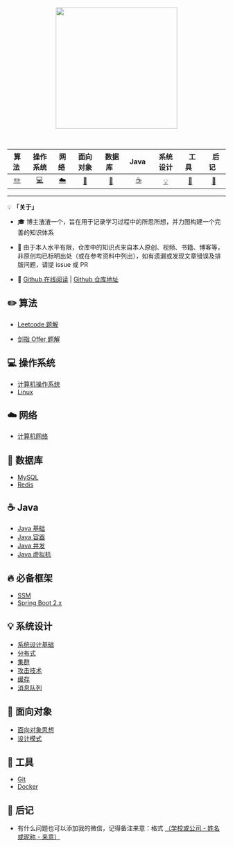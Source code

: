 <br>

<p align="center">
    <img width="280px" src="https://gitee.com/kuangtf/blogImage/raw/master/img/title.jpg" >
</p>



<br>


| 算法&nbsp; | 操作系统 | 网络&nbsp;|面向对象| &nbsp;数据库&nbsp;&nbsp;|&nbsp;Java&nbsp;&nbsp;|系统设计| &nbsp;&nbsp;工具&nbsp;&nbsp; | &nbsp;&nbsp;后记&nbsp;&nbsp; |
| :---: | :----: | :---: | :----: | :----: | :----: | :----: | :----: | :----: |
| [:pencil2:](#pencil2-算法) | [:computer:](#computer-操作系统) | [:cloud:](#cloud-网络) | [:art:](#art-面向对象) | [:floppy_disk:](#floppy_disk-数据库) |[:coffee:](#coffee-java)| [:bulb:](#bulb-系统设计) |[:wrench:](#wrench-工具)|[:memo:](#memo-后记)|

</div>

---

💡 **「关于」**

- 🎓 博主渣渣一个，旨在用于记录学习过程中的所思所想，并力图构建一个完善的知识体系

- 🙏 由于本人水平有限，仓库中的知识点来自本人原创、视频、书籍、博客等，非原创均已标明出处（或在参考资料中列出），如有遗漏或发现文章错误及排版问题，请提 issue 或 PR

- 🔮 [Github 在线阅读](https://kuangtf.github.io/Blogs/#/README.md) | [Github 仓库地址](https://github.com/kuangtf/Blogs)

## :pencil2: 算法

- [Leetcode 题解](https://leetcode-cn.com/u/kuangtf/)

- [剑指 Offer 题解](https://leetcode-cn.com/problemset/lcof/)

## :computer: 操作系统

- [计算机操作系统](https://blog.csdn.net/weixin_46156200/category_10741956.html?spm=1001.2014.3001.5482)
- [Linux]()

## :cloud: 网络 

- [计算机网络](https://blog.csdn.net/weixin_46156200/category_10731223.html?spm=1001.2014.3001.5482)

## :floppy_disk: 数据库

- [MySQL]()
- [Redis]()

## :coffee: Java

- [Java 基础]()
- [Java 容器]()
- [Java 并发](https://blog.csdn.net/weixin_46156200/category_10779064.html)
- [Java 虚拟机](https://blog.csdn.net/weixin_46156200/category_10734144.html?spm=1001.2014.3001.5482)

## 🔥 必备框架

- [SSM](https://blog.csdn.net/weixin_46156200/category_10651101.html?spm=1001.2014.3001.5482)
- [Spring Boot 2.x](https://blog.csdn.net/weixin_46156200/category_10784235.html?spm=1001.2014.3001.5482)

## :bulb: 系统设计 

- [系统设计基础]()
- [分布式]()
- [集群]()
- [攻击技术]()
- [缓存]()
- [消息队列]()

## :art: 面向对象

- [面向对象思想]()
- [设计模式](https://blog.csdn.net/weixin_46156200/category_10769699.html?spm=1001.2014.3001.5482)

## :wrench: 工具 

- [Git]()
- [Docker]()

## :memo: 后记

- 有什么问题也可以添加我的微信，记得备注来意：格式 <u>（学校或公司 - 姓名或昵称 - 来意）</u>

